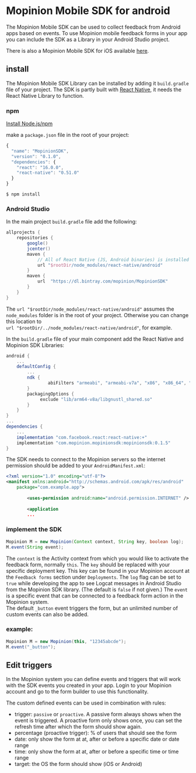 # Mopinion Mobile SDK for android
The Mopinion Mobile SDK can be used to collect feedback from Android apps based on events.
To use Mopinion mobile feedback forms in your app you can include the SDK as a Library in your Android Studio project.

There is also a Mopinion Mobile SDK for iOS available [here](https://github.com/mopinion/mopinion-sdk-ios).

## install

The Mopinion Mobile SDK Library can be installed by adding it `build.gradle` file of your project.
The SDK is partly built with [React Native](https://facebook.github.io/react-native/), it needs the React Native Library to function.

### npm

[Install Node.js/npm](https://www.npmjs.com/get-npm)

make a `package.json` file in the root of your project:

```javascript
{
  "name": "MopinionSDK",
  "version": "0.1.0",
  "dependencies": {
    "react": "16.0.0",
    "react-native": "0.51.0"
  }
}
```

`$ npm install`

### Android Studio

In the main project `build.gradle` file add the following:

```gradle
allprojects {
    repositories {
        google()
        jcenter()
        maven {
            // All of React Native (JS, Android binaries) is installed from npm
            url "$rootDir/node_modules/react-native/android"
        }
        maven {
            url  "https://dl.bintray.com/mopinion/MopinionSDK"
        }
    }
}
```

The `url "$rootDir/node_modules/react-native/android"` assumes the `node_modules` folder is in the root of your project. Otherwise you can change this location to  
`url "$rootDir/../node_modules/react-native/android"`, for example.

In the `build.gradle` file of your main component add the React Native and Mopinion SDK Libraries:

```gradle
android {
	...
	defaultConfig {
		...
		ndk {
		        abiFilters "armeabi", "armeabi-v7a", "x86", "x86_64", "mips", "mips64"
	    }
	    packagingOptions {
			 exclude "lib/arm64-v8a/libgnustl_shared.so"
	    }
	}
}
...
dependencies {
    ...
    implementation "com.facebook.react:react-native:+"    
    implementation "com.mopinion.mopinionsdk:mopinionsdk:0.1.5"
}
```

The SDK needs to connect to the Mopinion servers so the internet permission should be added to your `AndroidManifest.xml`:

```xml
<?xml version="1.0" encoding="utf-8"?>
<manifest xmlns:android="http://schemas.android.com/apk/res/android"
    package="com.example.app">
    
		<uses-permission android:name="android.permission.INTERNET" />
		
		<application
		...
```

### implement the SDK
```java
Mopinion M = new Mopinion(Context context, String key, boolean log);
M.event(String event);
```

The `context` is the Activity context from which you would like to activate the feedback form, normally `this`.
The `key` should be replaced with your specific deployment key. This key can be found in your Mopinion account at the `Feedback forms` section under `Deployments`.
The `log` flag can be set to `true` while developing the app to see Logcat messages in Android Studio from the Mopinion SDK library. (The default is `false` if not given.)
The `event` is a specific event that can be connected to a feedback form action in the Mopinion system.  
The default `_button` event triggers the form, but an unlimited number of custom events can also be added.

### example:
```java
Mopinion M = new Mopinion(this, "12345abcde");
M.event("_button");
```

## Edit triggers
In the Mopinion system you can define events and triggers that will work with the SDK events you created in your app.
Login to your Mopinion account and go to the form builder to use this functionality.

The custom defined events can be used in combination with rules:

* trigger: `passive` or `proactive`. A passive form always shows when the event is triggered. A proactive form only shows once, you can set the refresh time after which the form should show again.  
* percentage (proactive trigger): % of users that should see the form  
* date: only show the form at at, after or before a specific date or date range  
* time: only show the form at at, after or before a specific time or time range  
* target: the OS the form should show (iOS or Android) 